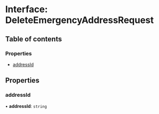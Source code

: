 # Interface: DeleteEmergencyAddressRequest

## Table of contents

### Properties

- [addressId](DeleteEmergencyAddressRequest.md#addressid)

## Properties

### <a id="addressid" name="addressid"></a> addressId

• **addressId**: `string`

